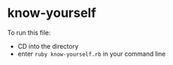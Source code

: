# know-yourself

To run this file:
- CD into the directory
- enter `ruby know-yourself.rb` in your command line
